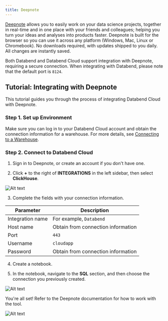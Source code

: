 ```yaml
---
title: Deepnote
---
```


[Deepnote](https://deepnote.com) allows you to easily work on your data science projects, together in real-time and in one place with your friends and colleagues; helping you turn your ideas and analyses into products faster. Deepnote is built for the browser so you can use it across any platform (Windows, Mac, Linux or Chromebook). No downloads required, with updates shipped to you daily. All changes are instantly saved.

Both Databend and Databend Cloud support integration with Deepnote, requiring a secure connection. When integrating with Databend, please note that the default port is `8124`.

## Tutorial: Integrating with Deepnote

This tutorial guides you through the process of integrating Databend Cloud with Deepnote.

### Step 1. Set up Environment

Make sure you can log in to your Databend Cloud account and obtain the connection information for a warehouse. For more details, see [Connecting to a Warehouse](/guides/cloud/using-databend-cloud/warehouses#connecting).

### Step 2. Connect to Databend Cloud

1. Sign in to Deepnote, or create an account if you don't have one.

2. Click **+** to the right of **INTEGRATIONS** in the left sidebar, then select **ClickHouse**.

![Alt text](/img/integration/11.png)

3. Complete the fields with your connection information.

| Parameter        | Description                        |
| ---------------- | ---------------------------------- |
| Integration name | For example, `Databend`            |
| Host name        | Obtain from connection information |
| Port             | `443`                              |
| Username         | `cloudapp`                         |
| Password         | Obtain from connection information |

4. Create a notebook.

5. In the notebook, navigate to the **SQL** section, and then choose the connection you previously created.

![Alt text](/img/integration/13.png)

You're all set! Refer to the Deepnote documentation for how to work with the tool.

![Alt text](/img/integration/15.png)
